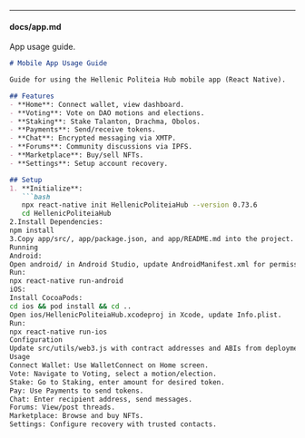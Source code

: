 
---

#### **docs/app.md**
App usage guide.

```markdown
# Mobile App Usage Guide

Guide for using the Hellenic Politeia Hub mobile app (React Native).

## Features
- **Home**: Connect wallet, view dashboard.
- **Voting**: Vote on DAO motions and elections.
- **Staking**: Stake Talanton, Drachma, Obolos.
- **Payments**: Send/receive tokens.
- **Chat**: Encrypted messaging via XMTP.
- **Forums**: Community discussions via IPFS.
- **Marketplace**: Buy/sell NFTs.
- **Settings**: Setup account recovery.

## Setup
1. **Initialize**:
   ```bash
   npx react-native init HellenicPoliteiaHub --version 0.73.6
   cd HellenicPoliteiaHub
2.Install Dependencies:
npm install
3.Copy app/src/, app/package.json, and app/README.md into the project.
Running
Android:
Open android/ in Android Studio, update AndroidManifest.xml for permissions.
Run:
npx react-native run-android
iOS:
Install CocoaPods:
cd ios && pod install && cd ..
Open ios/HellenicPoliteiaHub.xcodeproj in Xcode, update Info.plist.
Run:
npx react-native run-ios
Configuration
Update src/utils/web3.js with contract addresses and ABIs from deployment.
Usage
Connect Wallet: Use WalletConnect on Home screen.
Vote: Navigate to Voting, select a motion/election.
Stake: Go to Staking, enter amount for desired token.
Pay: Use Payments to send tokens.
Chat: Enter recipient address, send messages.
Forums: View/post threads.
Marketplace: Browse and buy NFTs.
Settings: Configure recovery with trusted contacts.
